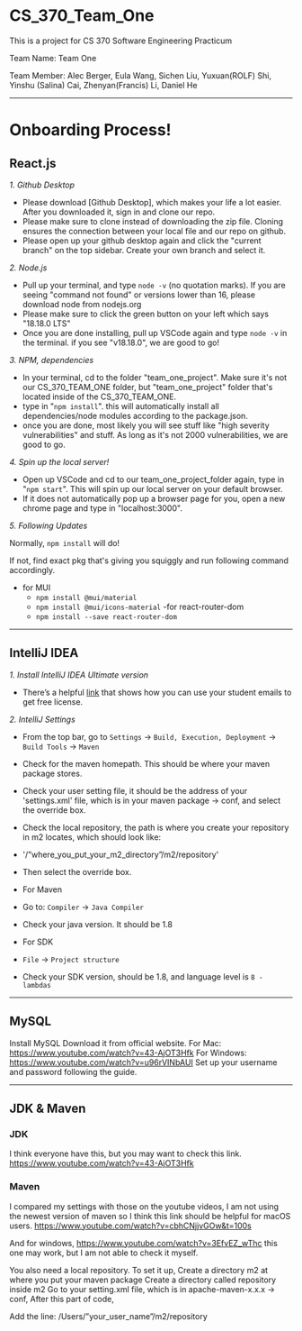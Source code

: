 # CS_370_Team_One

This is a project for CS 370 Software Engineering Practicum

Team Name: Team One

Team Member: Alec Berger, Eula Wang, Sichen Liu, Yuxuan(ROLF) Shi, Yinshu (Salina) Cai, Zhenyan(Francis) Li, Daniel He

---

# Onboarding Process!

## React.js

_1. Github Desktop_

- Please download [Github Desktop], which makes your life a lot easier. After you downloaded it, sign in and clone our repo.
- Please make sure to clone instead of downloading the zip file. Cloning ensures the connection between your local file and
  our repo on github.
- Please open up your github desktop again and click the "current branch" on the top sidebar. Create your own branch and
  select it.

_2. Node.js_

- Pull up your terminal, and type `node -v` (no quotation marks). If you are seeing "command not found" or versions lower than 16,
  please download node from nodejs.org
- Please make sure to click the green button on your left which says "18.18.0 LTS"
- Once you are done installing, pull up VSCode again and type `node -v` in the terminal. if you see "v18.18.0", we are good to go!

_3. NPM, dependencies_

- In your terminal, cd to the folder "team_one_project". Make sure it's not our CS_370_TEAM_ONE folder, but "team_one_project"
  folder that's located inside of the CS_370_TEAM_ONE.
- type in "`npm install`". this will automatically install all dependencies/node modules according to the package.json.
- once you are done, most likely you will see stuff like "high severity vulnerabilities" and stuff. As long as it's not 2000 vulnerabilities,
  we are good to go.

_4. Spin up the local server!_

- Open up VSCode and cd to our team_one_project_folder again, type in "`npm start`". This will spin up our local server on your default browser.
- If it does not automatically pop up a browser page for you, open a new chrome page and type in "localhost:3000".

_5. Following Updates_

Normally, `npm install` will do!

If not, find exact pkg that's giving you squiggly and run following command accordingly.

- for MUI
  - `npm install @mui/material`
  - `npm install @mui/icons-material`
    -for react-router-dom
  - `npm install --save react-router-dom`

---

## IntelliJ IDEA

_1. Install IntelliJ IDEA Ultimate version_

- There’s a helpful [link](https://www.youtube.com/watch?v=U8qqNnBkjAs) that shows how you can use your student emails to get free license.

_2. IntelliJ Settings_

- From the top bar, go to `Settings` -> `Build, Execution, Deployment` -> `Build Tools` -> `Maven`
- Check for the maven homepath. This should be where your maven package stores.
- Check your user setting file, it should be the address of your 'settings.xml' file, which is in your maven package -> conf, and select the override box.
- Check the local repository, the path is where you create your repository in m2 locates, which should look like:
- '/”where_you_put_your_m2_directory”/m2/repository'
- Then select the override box.

- For Maven
- Go to: `Compiler` -> `Java Compiler`
- Check your java version. It should be 1.8

- For SDK
- `File` -> `Project structure`
- Check your SDK version, should be 1.8, and language level is `8 - lambdas`

---

## MySQL

Install MySQL
Download it from official website.
For Mac: https://www.youtube.com/watch?v=43-AjOT3Hfk
For Windows: https://www.youtube.com/watch?v=u96rVINbAUI
Set up your username and password following the guide.

---

## JDK & Maven

### JDK

I think everyone have this, but you may want to check this link.
https://www.youtube.com/watch?v=43-AjOT3Hfk

### Maven

I compared my settings with those on the youtube videos, I am not using the newest version of maven so I think this link should be helpful for macOS users.
https://www.youtube.com/watch?v=cbhCNjjvGOw&t=100s

And for windows,
https://www.youtube.com/watch?v=3EfvEZ_wThc
this one may work, but I am not able to check it myself.

You also need a local repository. To set it up,
Create a directory m2 at where you put your maven package
Create a directory called repository inside m2
Go to your setting.xml file, which is in apache-maven-x.x.x -> conf,
After this part of code,

Add the line:
<localRepository>/Users/”your_user_name”/m2/repository</localRepository>
